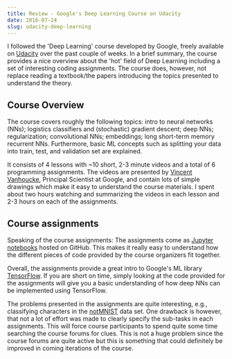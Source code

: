 ```yaml
---
title: Review - Google's Deep Learning Course on Udacity
date: 2016-07-24
slug: udacity-deep-learning
---
```


I followed the 'Deep Learning' course developed
by Google, freely available on
[Udacity](https://www.udacity.com/course/deep-learning--ud730)
over the past couple of weeks.
In a brief summary, the course provides a nice overview about the 'hot'
field of Deep Learning including a set of interesting coding assignments.
The course does, however, not replace reading a textbook/the papers introducing
the topics presented to understand the theory.

## Course Overview

The course covers roughly the following topics:
intro to neural networks (NNs);
logistics classifiers and (stochastic) gradient descent;
deep NNs;
regularization;
convolutional NNs;
embeddings;
long short-term memory recurrent NNs.
Furthermore, basic ML concepts such as splitting your data into train,
test, and validation set are explained.

It consists of 4 lessons with ~10 short, 2-3 minute videos and a total of
6 programming assignments.
The videos are presented by
[Vincent Vanhoucke](http://vincent.vanhoucke.com/),
Principal Scientist at Google,
and contain lots of simple drawings which make it easy to understand the
course materials.
I spent about two hours watching and summarizing the videos in each lesson
and 2-3 hours on each of the assignments.

## Course assignments

Speaking of the course assignments:
The assignments come as
[Jupyter notebooks](http://jupyter.org/)
hosted on GitHub.
This makes it really easy to understand how the different pieces
of code provided by the course organizers fit together.

Overall, the assignments provide a great intro to Google's ML library
[TensorFlow](https://www.tensorflow.org/).
If you are short on time, simply looking at the code provided for the
assignments will give you a basic understanding of how deep NNs can be
implemented using TensorFlow.

The problems presented in the assignments are quite interesting, e.g.,
classifying characters in the
[notMNIST](http://yaroslavvb.blogspot.dk/2011/09/notmnist-dataset.html) data
set.
One drawback is however, that not a lot of effort was made to clearly
specify the sub-tasks in each assignments.
This will force course participants to spend quite some time searching the
course forums for clues. This is not a huge problem since the course
forums are quite active but this is something that
could definitely be improved in coming iterations
of the course.
